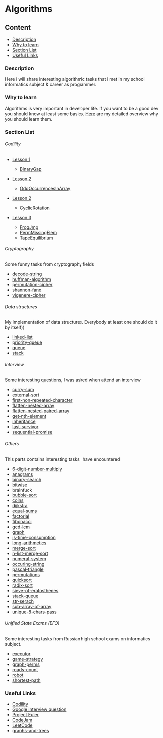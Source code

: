 # Algorithms

## Content
* [Description](#description)
* [Why to learn](#why-to-learn)
* [Section List](#section-list)
* [Useful Links](#useful-links)


### Description
Here i will share interesting algorithmic tasks that i met in my school informatics subject & career as programmer.

### Why to learn

Algorithms is very important in developer life. If you want to be a good dev you should know at least some basics.
[Here](https://github.com/dgaydukov/how-to-become-a-senior-js-developer/blob/master/algorithm/why-to-learn.md) are my detailed overview why you should learn them.

### Section List

###### Codility
* [Lesson 1](https://codility.com/programmers/lessons/1-iterations/) 
    * [BinaryGap](https://github.com/dgaydukov/how-to-become-a-senior-js-developer/blob/master/algorithm/tasks/1-BinaryGap.js)

* [Lesson 2](https://codility.com/programmers/lessons/2-arrays/) 
    * [OddOccurrencesInArray](https://github.com/dgaydukov/how-to-become-a-senior-js-developer/blob/master/algorithm/tasks/2-OddOccurrencesInArray.js)

* [Lesson 2](https://codility.com/programmers/lessons/2-arrays/) 
    * [CyclicRotation](https://github.com/dgaydukov/how-to-become-a-senior-js-developer/blob/master/algorithm/tasks/2-CyclicRotation.js)

* [Lesson 3](https://codility.com/programmers/lessons/3-time_complexity/) 
    * [FrogJmp](https://github.com/dgaydukov/how-to-become-a-senior-js-developer/blob/master/algorithm/tasks/3-FrogJmp.js)
    * [PermMissingElem](https://github.com/dgaydukov/how-to-become-a-senior-js-developer/blob/master/algorithm/tasks/3-PermMissingElem.js)
    * [TapeEquilibrium](https://github.com/dgaydukov/how-to-become-a-senior-js-developer/blob/master/algorithm/tasks/3-TapeEquilibrium.js)


###### Cryptography

Some funny tasks from cryptography fields

* [decode-string](https://github.com/dgaydukov/how-to-become-a-senior-js-developer/blob/master/algorithm/cryptography/decode-string.js)
* [huffman-algorithm](https://github.com/dgaydukov/how-to-become-a-senior-js-developer/blob/master/algorithm/cryptography/huffman-algorithm.js)
* [permutation-cipher](https://github.com/dgaydukov/how-to-become-a-senior-js-developer/blob/master/algorithm/cryptography/permutation-cipher.js)
* [shannon-fano](https://github.com/dgaydukov/how-to-become-a-senior-js-developer/blob/master/algorithm/cryptography/shannon-fano.js)
* [vigenere-cipher](https://github.com/dgaydukov/how-to-become-a-senior-js-developer/blob/master/algorithm/cryptography/vigenere-cipher.js)

###### Data structures

My implementation of data structures. Everybody at least one should do it by itself))

* [linked-list](https://github.com/dgaydukov/how-to-become-a-senior-js-developer/blob/master/algorithm/data-structures/linked-list.js)
* [priority-queue](https://github.com/dgaydukov/how-to-become-a-senior-js-developer/blob/master/algorithm/data-structures/priority-queue.js)
* [queue](https://github.com/dgaydukov/how-to-become-a-senior-js-developer/blob/master/algorithm/data-structures/queue.js)
* [stack](https://github.com/dgaydukov/how-to-become-a-senior-js-developer/blob/master/algorithm/data-structures/stack.js)

###### Interview

Some interesting questions, I was asked when attend an interview

* [curry-sum](https://github.com/dgaydukov/how-to-become-a-senior-js-developer/blob/master/algorithm/interview/curry-sum.js)
* [external-sort](https://github.com/dgaydukov/how-to-become-a-senior-js-developer/blob/master/algorithm/interview/external-sort.js)
* [first-non-repeated-character](https://github.com/dgaydukov/how-to-become-a-senior-js-developer/blob/master/algorithm/interview/first-non-repeated-character.js)
* [flatten-nested-array](https://github.com/dgaydukov/how-to-become-a-senior-js-developer/blob/master/algorithm/interview/flatten-nested-array.js)
* [flatten-nested-paired-array](https://github.com/dgaydukov/how-to-become-a-senior-js-developer/blob/master/algorithm/interview/flatten-nested-paired-array.js)
* [get-nth-element](https://github.com/dgaydukov/how-to-become-a-senior-js-developer/blob/master/algorithm/interview/get-nth-element.js)
* [inheritance](https://github.com/dgaydukov/how-to-become-a-senior-js-developer/blob/master/algorithm/interview/inheritance.js)
* [last-survivor](https://github.com/dgaydukov/how-to-become-a-senior-js-developer/blob/master/algorithm/interview/last-survivor.js)
* [sequential-promise](https://github.com/dgaydukov/how-to-become-a-senior-js-developer/blob/master/algorithm/interview/sequential-promise.js)

###### Others

This parts contains interesting tasks i have encountered

* [6-digit-number-multiply](https://github.com/dgaydukov/how-to-become-a-senior-js-developer/blob/master/algorithm/others/6-digit-number-multiply.js)
* [anagrams](https://github.com/dgaydukov/how-to-become-a-senior-js-developer/blob/master/algorithm/others/anagrams.js)
* [binary-search](https://github.com/dgaydukov/how-to-become-a-senior-js-developer/blob/master/algorithm/others/binary-search.js)
* [bitwise](https://github.com/dgaydukov/how-to-become-a-senior-js-developer/blob/master/algorithm/others/bitwise.js)
* [brainfuck](https://github.com/dgaydukov/how-to-become-a-senior-js-developer/blob/master/algorithm/others/brainfuck.js)
* [bubble-sort](https://github.com/dgaydukov/how-to-become-a-senior-js-developer/blob/master/algorithm/others/bubble-sort.js)
* [coins](https://github.com/dgaydukov/how-to-become-a-senior-js-developer/blob/master/algorithm/others/coins.js)
* [dijkstra](https://github.com/dgaydukov/how-to-become-a-senior-js-developer/blob/master/algorithm/others/dijkstra.js)
* [equal-sums](https://github.com/dgaydukov/how-to-become-a-senior-js-developer/blob/master/algorithm/others/equal-sums.js)
* [factorial](https://github.com/dgaydukov/how-to-become-a-senior-js-developer/blob/master/algorithm/others/factorial.js)
* [fibonacci](https://github.com/dgaydukov/how-to-become-a-senior-js-developer/blob/master/algorithm/others/fibonacci.js)
* [gcd-lcm](https://github.com/dgaydukov/how-to-become-a-senior-js-developer/blob/master/algorithm/others/gcd-lcm.js)
* [graph](https://github.com/dgaydukov/how-to-become-a-senior-js-developer/blob/master/algorithm/others/graph.js)
* [js-time-consumption](https://github.com/dgaydukov/how-to-become-a-senior-js-developer/blob/master/algorithm/others/js-time-consumption.js)
* [long-arithmetics](https://github.com/dgaydukov/how-to-become-a-senior-js-developer/blob/master/algorithm/others/long-arithmetics.js)
* [merge-sort](https://github.com/dgaydukov/how-to-become-a-senior-js-developer/blob/master/algorithm/others/merge-sort.js)
* [n-list-merge-sort](https://github.com/dgaydukov/how-to-become-a-senior-js-developer/blob/master/algorithm/others/n-list-merge-sort.js)
* [numeral-system](https://github.com/dgaydukov/how-to-become-a-senior-js-developer/blob/master/algorithm/others/numeral-system.js)
* [occuring-string](https://github.com/dgaydukov/how-to-become-a-senior-js-developer/blob/master/algorithm/others/occuring-string.js)
* [pascal-triangle](https://github.com/dgaydukov/how-to-become-a-senior-js-developer/blob/master/algorithm/others/pascal-triangle.js)
* [permutations](https://github.com/dgaydukov/how-to-become-a-senior-js-developer/blob/master/algorithm/others/permutations.js)
* [quicksort](https://github.com/dgaydukov/how-to-become-a-senior-js-developer/blob/master/algorithm/others/quicksort.js)
* [radix-sort](https://github.com/dgaydukov/how-to-become-a-senior-js-developer/blob/master/algorithm/others/radix-sort.js)
* [sieve-of-eratosthenes](https://github.com/dgaydukov/how-to-become-a-senior-js-developer/blob/master/algorithm/others/sieve-of-eratosthenes.js)
* [stack-queue](https://github.com/dgaydukov/how-to-become-a-senior-js-developer/blob/master/algorithm/others/stack-queue.js)
* [str-serach](https://github.com/dgaydukov/how-to-become-a-senior-js-developer/blob/master/algorithm/others/str-serach.js)
* [sub-array-of-array](https://github.com/dgaydukov/how-to-become-a-senior-js-developer/blob/master/algorithm/others/sub-array-of-array.js)
* [unique-8-chars-pass](https://github.com/dgaydukov/how-to-become-a-senior-js-developer/blob/master/algorithm/others/unique-8-chars-pass.js)


###### Unified State Exams (ЕГЭ)

Some interesting tasks from Russian high school exams on informatics subject.

* [executor](https://github.com/dgaydukov/how-to-become-a-senior-js-developer/blob/master/algorithm/unified-state-exam/executor.js)
* [game-strategy](https://github.com/dgaydukov/how-to-become-a-senior-js-developer/blob/master/algorithm/unified-state-exam/game-strategy.js)
* [graph-perms](https://github.com/dgaydukov/how-to-become-a-senior-js-developer/blob/master/algorithm/unified-state-exam/graph-perms.js)
* [roads-count](https://github.com/dgaydukov/how-to-become-a-senior-js-developer/blob/master/algorithm/unified-state-exam/roads-count.js)
* [robot](https://github.com/dgaydukov/how-to-become-a-senior-js-developer/blob/master/algorithm/unified-state-exam/robot.js)
* [shortest-path](https://github.com/dgaydukov/how-to-become-a-senior-js-developer/blob/master/algorithm/unified-state-exam/shortest-path.js)




### Useful Links
* [Codility](https://codility.com/programmers/lessons)
* [Google interview question](https://code.google.com/codejam/past-contests)
* [Project Euler](https://projecteuler.net/archives)
* [CodeJam](https://code.google.com/codejam/past-contests)
* [LeetCode](https://leetcode.com/problemset/algorithms)
* [graphs-and-trees](https://github.com/donnemartin/interactive-coding-challenges#graphs-and-trees)




